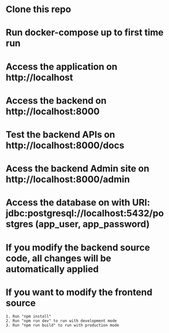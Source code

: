 # Clone this repo 

# Run docker-compose up to first time run 

# Access the application on http://localhost

# Access the backend on http://localhost:8000 

# Test the backend APIs on http://localhost:8000/docs 

# Acess the backend Admin site on http://localhost:8000/admin

# Access the database on with URI: jdbc:postgresql://localhost:5432/postgres (app_user, app_password)

# If you modify the backend source code, all changes will be automatically applied

# If you want to modify the frontend source
    1. Run "npm install"
    2. Run "npm run dev" to run with development mode 
    3. Run "npm run build" to run with production mode